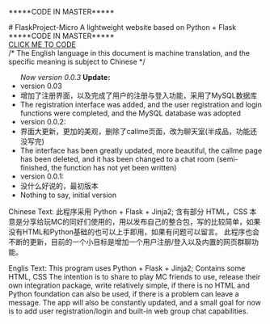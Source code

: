 <p>*****CODE IN MASTER*****</p>
# FlaskProject-Micro
A lightweight website based on Python + Flask
*****CODE IN MASTER*****<br>
<a href="https://github.com/huangchenbo/FlaskProject-Micro/tree/master">CLICK ME TO CODE</a>
<br>
/* The English language in this document is machine translation, and the specific meaning is subject to Chinese */
<ul>
<i>Now version 0.0.3</i>
<b>Update:</b>
<li>version 0.03</li>
  <li>增加了注册界面，以及完成了用户的注册与登入功能，采用了MySQL数据库</li>
  <li>The registration interface was added, and the user registration and login functions were completed, and the MySQL database was adopted</li>
  
<li>version 0.0.2:</li>
  <li>界面大更新，更加的美观，删除了callme页面，改为聊天室(半成品，功能还没写完)</li>
  <li>The interface has been greatly updated, more beautiful, the callme page has been deleted, and it has been changed to a chat room (semi-finished, the function has not yet been written)</li>

<li>version 0.0.1:</li>
  <li>没什么好说的，最初版本</li>
  <li>Nothing to say, initial version</li>
</ul>
Chinese Text:
此程序采用 Python + Flask + Jinja2;
含有部分 HTML，CSS
本意是分享给玩MC的同好们使用的，用以发布自己的整合包，写的比较简单，如果没有HTML和Python基础的也可以上手即用，如果有问题可以留言。
此程序也会不断的更新，目前的一个小目标是增加一个用户注册/登入以及内置的网页群聊功能。
  
Englis Text:
This program uses Python + Flask + Jinja2;
Contains some HTML, CSS
The intention is to share to play MC friends to use, release their own integration package, write relatively simple, if there is no HTML and Python         foundation can also be used, if there is a problem can leave a message.
The app will also be constantly updated, and a small goal for now is to add user registration/login and built-in web group chat capabilities.
